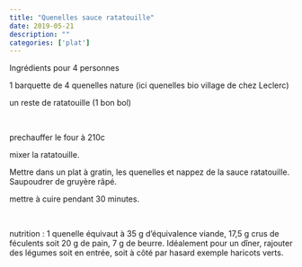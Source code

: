 ```yaml
---
title: "Quenelles sauce ratatouille"
date: 2019-05-21
description: ""
categories: ['plat']
---
```


              
                              
Ingr&eacute;dients pour&nbsp;4 personnes&nbsp;

1 barquette de 4 quenelles nature (ici quenelles bio village de chez Leclerc)

un reste de ratatouille (1 bon bol)

&nbsp;

prechauffer le four &agrave; 210c

mixer la ratatouille.&nbsp;

Mettre dans un plat &agrave; gratin, les quenelles et nappez de la sauce ratatouille. Saupoudrer de gruy&egrave;re r&acirc;p&eacute;.

mettre &agrave; cuire pendant 30 minutes.

&nbsp;

nutrition : 1 quenelle &eacute;quivaut &agrave; 35 g d&rsquo;&eacute;quivalence viande, 17,5 g crus de f&eacute;culents soit 20 g de pain, 7 g de beurre. Id&eacute;alement pour un d&icirc;ner, rajouter des l&eacute;gumes soit en entr&eacute;e, soit &agrave; c&ocirc;t&eacute; par hasard exemple haricots verts.


                          
